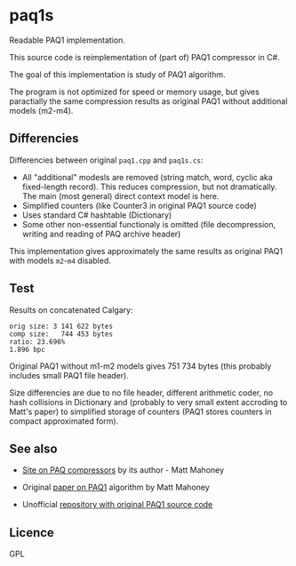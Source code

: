 # paq1s

Readable PAQ1 implementation.

This source code is reimplementation of (part of) PAQ1 compressor in C#.

The goal of this implementation is study of PAQ1 algorithm.

The program is not optimized for speed or memory usage, but gives paractially the same compression results as original PAQ1 without additional models (m2-m4).

## Differencies

Differencies between original `paq1.cpp` and `paq1s.cs`:

* All "additional" modesls are removed (string match, word, cyclic aka fixed-length record). This reduces compression, but not dramatically. The main (most general) direct context model is here.
* Simplified counters (like Counter3 in original PAQ1 source code)
* Uses standard C# hashtable (Dictionary)
* Some other non-essential functionaly is omitted (file decompression, writing and reading of PAQ archive header)

This implementation gives approximately the same results as original PAQ1 with models `m2`-`m4` disabled.

## Test

Results on concatenated Calgary:

    orig size: 3 141 622 bytes
    comp size:   744 453 bytes
    ratio: 23.696%
    1.896 bpc

Original PAQ1 without m1-m2 models gives 751 734 bytes (this probably includes small PAQ1 file header).

Size differencies are due to no file header, different arithmetic coder, no hash collisions in Dictionary and (probably to very small extent accroding to Matt's paper) to simplified storage of counters (PAQ1 stores counters in compact approximated form).


## See also

 * <a href='https://cs.fit.edu/~mmahoney/compression/paq.html'>Site on PAQ compressors</a> by its author - Matt Mahoney

 * Original <a href='http://www.mattmahoney.net/dc/paq1.pdf'>paper on PAQ1</a> algorithm by Matt Mahoney

 * Unofficial <a href='https://github.com/shitpoet/paq1'>repository with original PAQ1 source code</a>

## Licence

GPL
